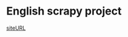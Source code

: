 # English scrapy project

[siteURL](https://dongquanc.github.io/2020-05-06/scapy-model-project-1)
 
